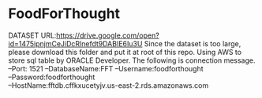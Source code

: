 # FoodForThought

DATASET URL:https://drive.google.com/open?id=1475ipnjmCeJiDcRlnefdt9DABIE6Iu3U
Since the dataset is too large, please download this folder and put it at root of this repo.
Using AWS to store sql table by ORACLE Developer. The following is connection message.
–Port: 1521
–DatabaseName:FFT 
–Username:foodforthought   
–Password:foodforthought   
–HostName:fftdb.cffkxucetyjv.us-east-2.rds.amazonaws.com  

